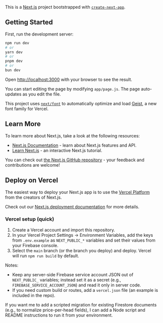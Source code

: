 This is a [Next.js](https://nextjs.org) project bootstrapped with [`create-next-app`](https://github.com/vercel/next.js/tree/canary/packages/create-next-app).

## Getting Started

First, run the development server:

```bash
npm run dev
# or
yarn dev
# or
pnpm dev
# or
bun dev
```

Open [http://localhost:3000](http://localhost:3000) with your browser to see the result.

You can start editing the page by modifying `app/page.js`. The page auto-updates as you edit the file.

This project uses [`next/font`](https://nextjs.org/docs/app/building-your-application/optimizing/fonts) to automatically optimize and load [Geist](https://vercel.com/font), a new font family for Vercel.

## Learn More

To learn more about Next.js, take a look at the following resources:

- [Next.js Documentation](https://nextjs.org/docs) - learn about Next.js features and API.
- [Learn Next.js](https://nextjs.org/learn) - an interactive Next.js tutorial.

You can check out [the Next.js GitHub repository](https://github.com/vercel/next.js) - your feedback and contributions are welcome!

## Deploy on Vercel

The easiest way to deploy your Next.js app is to use the [Vercel Platform](https://vercel.com/new?utm_medium=default-template&filter=next.js&utm_source=create-next-app&utm_campaign=create-next-app-readme) from the creators of Next.js.

Check out our [Next.js deployment documentation](https://nextjs.org/docs/app/building-your-application/deploying) for more details.

### Vercel setup (quick)

1. Create a Vercel account and import this repository.
2. In your Vercel Project Settings -> Environment Variables, add the keys from `.env.example` as `NEXT_PUBLIC_*` variables and set their values from your Firebase console.
3. Select the `main` branch (or the branch you deploy) and deploy. Vercel will run `npm run build` by default.

Notes:
- Keep any server-side Firebase service account JSON out of `NEXT_PUBLIC_` variables; instead set it as a secret (e.g., `FIREBASE_SERVICE_ACCOUNT_JSON`) and read it only in server code.
- If you need custom build or routes, add a `vercel.json` file (an example is included in the repo).

If you want me to add a scripted migration for existing Firestore documents (e.g., to normalize price-per-head fields), I can add a Node script and README instructions to run it from your environment.
